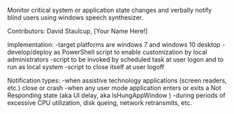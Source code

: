 Monitor critical system or application state changes and verbally notify blind users using windows speech synthesizer.

Contributors:
David Staulcup, [Your Name Here!]

Implementation:
-target platforms are windows 7 and windows 10 desktop
-develop/deploy as PowerShell script to enable customization by local administrators
-script to be invoked by scheduled task at user logon and to run as local system
-script to close itself at user logoff

Notification types:
-when assistive technology applications (screen readers, etc.) close or crash
-when any user mode application enters or exits a Not Responding state (aka UI delay, aka IsHungAppWindow ) 
-during periods of excessive CPU utilization, disk queing, network retransmits, etc.
